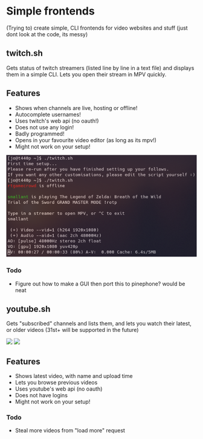 # Simple frontends
(Trying to) create simple, CLI frontends for video websites and stuff
(just dont look at the code, its messy)

## twitch.sh

Gets status of twitch streamers (listed line by line in a text file) and displays them in a simple CLI. Lets you open their stream in MPV quickly.

## Features
- Shows when channels are live, hosting or offline!
- Autocomplete usernames!
- Uses twitch's web api (no oauth!)
- Does not use any login!
- Badly programmed!
- Opens in your favourite video editor (as long as its mpv!)
- Might not work on your setup!

![](https://raw.githubusercontent.com/j0lol/simplefrontends/main/twitchscreenshot.png)

### Todo
- Figure out how to make a GUI then port this to pinephone? would be neat

## youtube.sh

Gets "subscribed" channels and lists them, and lets you watch their latest, or older videos (31st+ will be supported in the future)

![](https://media.discordapp.net/attachments/675257567219548160/787350025285271572/ytchannels.png)
![](https://media.discordapp.net/attachments/675257567219548160/787350026779230248/ytvideos.png)

## Features
- Shows latest video, with name and upload time
- Lets you browse previous videos
- Uses youtube's web api (no oauth)
- Does not have logins
- Might not work on your setup!

### Todo
- Steal more videos from "load more" request
